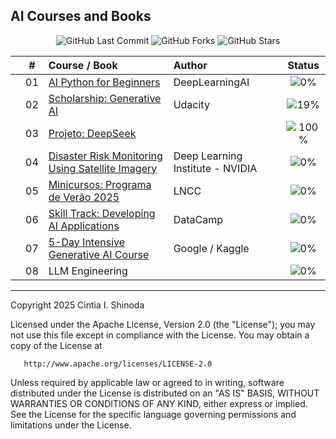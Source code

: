 ## AI Courses and Books

<p align="center">
  <img src="https://img.shields.io/github/last-commit/cintia-shinoda/ai" alt="GitHub Last Commit" />
  <img src="https://img.shields.io/github/forks/cintia-shinoda/ai" alt="GitHub Forks" />
  <img src="https://img.shields.io/github/stars/cintia-shinoda/ai" alt="GitHub Stars" />
</p>

|  | # | Course / Book | Author | Status |
|:---:|:---:|:---|:---|:---:|
|  | 01 | [AI Python for Beginners](https://github.com/cintia-shinoda/ai/tree/main/01-AI-Python-Beginners) | DeepLearningAI | ![0%](https://geps.dev/progress/0) |
|  | 02 | [Scholarship: Generative AI](https://github.com/cintia-shinoda/ai/tree/main/02-Udacity-GenAI) | Udacity | ![19%](https://geps.dev/progress/19) |
|  | 03 | [Projeto: DeepSeek](https://github.com/cintia-shinoda/ai/tree/main/03-Chat-DeepSeek) |  | ![100%](https://geps.dev/progress/100) |  
|  | 04 | [Disaster Risk Monitoring Using Satellite Imagery](https://github.com/cintia-shinoda/ai/tree/main/04-Disaster-Risk-Monitoring) | Deep Learning Institute - NVIDIA | ![0%](https://geps.dev/progress/0) |
|  | 05 | [Minicursos: Programa de Verão 2025](https://github.com/cintia-shinoda/ai/tree/main/05-LNCC-Programa-Verao-2025) | LNCC | ![0%](https://geps.dev/progress/0) |
|  | 06 | [Skill Track: Developing AI Applications](https://github.com/cintia-shinoda/ai/tree/main/06-Developing-AI-Apps) | DataCamp | ![0%](https://geps.dev/progress/0) |
| | 07 | [5-Day Intensive Generative AI Course](https://github.com/cintia-shinoda/ai/tree/main/07-5-Day-GenAI-Course) | Google / Kaggle | ![0%](https://geps.dev/progress/0) |
|  | 08 | LLM Engineering |  | ![0%](https://geps.dev/progress/0) |

<!-- |  | 1 | [Become an AI Developer Code-Along Series](https://github.com/cintia-shinoda/ai/tree/master/1-Become-AI-Dev) | DataCamp | ![0%](https://progress-bar.dev/0) |
|  | 2 | Formação OpenAI e Python: crie ferramentas poderosas e chatbots inteligentes com as APIs da OpenAI | Alura | ![0%](https://progress-bar.dev/0) |
|  | 3 | Bootcamp: IA Generativa com AWS | trybe | ![9%](https://progress-bar.dev/9) |
|  | 4 | Introduction to ChatGPT | DataCamp | ![0%](https://progress-bar.dev/0) | -->


---

Copyright 2025 Cintia I. Shinoda

   Licensed under the Apache License, Version 2.0 (the "License");
   you may not use this file except in compliance with the License.
   You may obtain a copy of the License at

       http://www.apache.org/licenses/LICENSE-2.0

   Unless required by applicable law or agreed to in writing, software
   distributed under the License is distributed on an "AS IS" BASIS,
   WITHOUT WARRANTIES OR CONDITIONS OF ANY KIND, either express or implied.
   See the License for the specific language governing permissions and
   limitations under the License.
